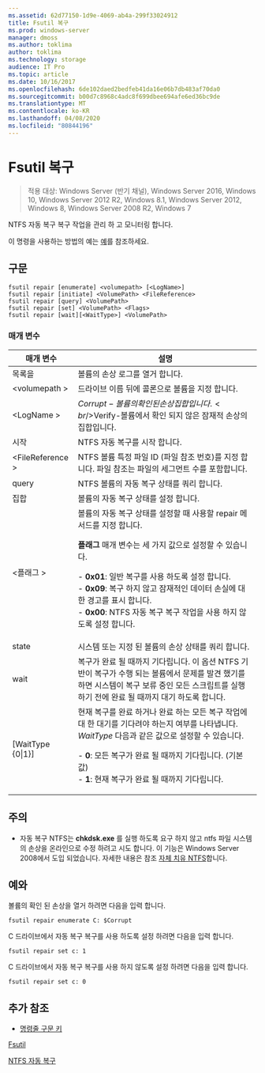 ```yaml
---
ms.assetid: 62d77150-1d9e-4069-ab4a-299f33024912
title: Fsutil 복구
ms.prod: windows-server
manager: dmoss
ms.author: toklima
author: toklima
ms.technology: storage
audience: IT Pro
ms.topic: article
ms.date: 10/16/2017
ms.openlocfilehash: 6de102daed2bedfeb41da16e06b7db483af70da0
ms.sourcegitcommit: b00d7c8968c4adc8f699dbee694afe6ed36bc9de
ms.translationtype: MT
ms.contentlocale: ko-KR
ms.lasthandoff: 04/08/2020
ms.locfileid: "80844196"
---
```

# <a name="fsutil-repair"></a>Fsutil 복구
>적용 대상: Windows Server (반기 채널), Windows Server 2016, Windows 10, Windows Server 2012 R2, Windows 8.1, Windows Server 2012, Windows 8, Windows Server 2008 R2, Windows 7

NTFS 자동 복구 복구 작업을 관리 하 고 모니터링 합니다.

이 명령을 사용하는 방법의 예는 [예](#BKMK_examples)를 참조하세요.

## <a name="syntax"></a>구문

```
fsutil repair [enumerate] <volumepath> [<LogName>]
fsutil repair [initiate] <VolumePath> <FileReference>
fsutil repair [query] <VolumePath>
fsutil repair [set] <VolumePath> <Flags>
fsutil repair [wait][<WaitType>] <VolumePath>

```

### <a name="parameters"></a>매개 변수

|매개 변수|설명|
|-------------|---------------|
|목록을|볼륨의 손상 로그를 열거 합니다.|
|\<volumepath >|드라이브 이름 뒤에 콜론으로 볼륨을 지정 합니다.|
|\<LogName >|$Corrupt-볼륨의 확인 된 손상 집합입니다.<br />$Verify-볼륨에서 확인 되지 않은 잠재적 손상의 집합입니다.|
|시작|NTFS 자동 복구를 시작 합니다.|
|\<FileReference >|NTFS 볼륨 특정 파일 ID (파일 참조 번호)를 지정 합니다. 파일 참조는 파일의 세그먼트 수를 포함합니다.|
|query|NTFS 볼륨의 자동 복구 상태를 쿼리 합니다.|
|집합|볼륨의 자동 복구 상태를 설정 합니다.|
|\<플래그 >|볼륨의 자동 복구 상태를 설정할 때 사용할 repair 메서드를 지정 합니다.<p>**플래그** 매개 변수는 세 가지 값으로 설정할 수 있습니다.<p>-   **0x01**: 일반 복구를 사용 하도록 설정 합니다.<br />-   **0x09**: 복구 하지 않고 잠재적인 데이터 손실에 대 한 경고를 표시 합니다.<br />-   **0x00**: NTFS 자동 복구 복구 작업을 사용 하지 않도록 설정 합니다.|
|state|시스템 또는 지정 된 볼륨의 손상 상태를 쿼리 합니다.|
|wait|복구가 완료 될 때까지 기다립니다. 이 옵션 NTFS 기반이 복구가 수행 되는 볼륨에서 문제를 발견 했기를 하면 시스템이 복구 보류 중인 모든 스크립트를 실행 하기 전에 완료 될 때까지 대기 하도록 합니다.|
|[WaitType {0&#124;1}]|현재 복구를 완료 하거나 완료 하는 모든 복구 작업에 대 한 대기를 기다려야 하는지 여부를 나타냅니다. *WaitType* 다음과 같은 값으로 설정할 수 있습니다.<p>-   **0**: 모든 복구가 완료 될 때까지 기다립니다. (기본값)<br />-   **1**: 현재 복구가 완료 될 때까지 기다립니다.|

## <a name="remarks"></a>주의

-   자동 복구 NTFS는 **chkdsk.exe** 를 실행 하도록 요구 하지 않고 ntfs 파일 시스템의 손상을 온라인으로 수정 하려고 시도 합니다. 이 기능은 Windows Server 2008에서 도입 되었습니다. 자세한 내용은 참조 [자체 치유 NTFS](https://go.microsoft.com/fwlink/?LinkID=165401)합니다.

## <a name="examples"></a><a name="BKMK_examples"></a>예와

볼륨의 확인 된 손상을 열거 하려면 다음을 입력 합니다.

```
fsutil repair enumerate C: $Corrupt 
```

C 드라이브에서 자동 복구 복구를 사용 하도록 설정 하려면 다음을 입력 합니다.

```
fsutil repair set c: 1
```

C 드라이브에서 자동 복구 복구를 사용 하지 않도록 설정 하려면 다음을 입력 합니다.

```
fsutil repair set c: 0
```

## <a name="additional-references"></a>추가 참조
- [명령줄 구문 키](command-line-syntax-key.md)

[Fsutil](Fsutil.md)

[NTFS 자동 복구](https://go.microsoft.com/fwlink/?LinkID=165401)


